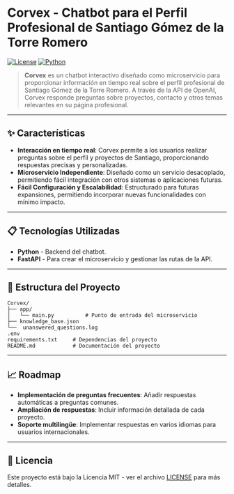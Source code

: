 # Corvex - Chatbot para el Perfil Profesional de Santiago Gómez de la Torre Romero

[![License](https://img.shields.io/badge/license-MIT-blue.svg)](LICENSE)
[![Python](https://img.shields.io/badge/python-3.9+-brightgreen.svg)](https://www.python.org/)

> **Corvex** es un chatbot interactivo diseñado como microservicio para proporcionar información en tiempo real sobre el perfil profesional de Santiago Gómez de la Torre Romero. A través de la API de OpenAI, Corvex responde preguntas sobre proyectos, contacto y otros temas relevantes en su página profesional.

---

## ✨ Características

- **Interacción en tiempo real**: Corvex permite a los usuarios realizar preguntas sobre el perfil y proyectos de Santiago, proporcionando respuestas precisas y personalizadas.
- **Microservicio Independiente**: Diseñado como un servicio desacoplado, permitiendo fácil integración con otros sistemas o aplicaciones futuras.
- **Fácil Configuración y Escalabilidad**: Estructurado para futuras expansiones, permitiendo incorporar nuevas funcionalidades con mínimo impacto.

---

## 📋 Tecnologías Utilizadas

- **Python** - Backend del chatbot.
- **FastAPI** - Para crear el microservicio y gestionar las rutas de la API.

---

## 📂 Estructura del Proyecto

```plaintext
Corvex/
├── app/
│   └── main.py          # Punto de entrada del microservicio
├── knowledge_base.json   
└──  unanswered_questions.log     
.env                 
requirements.txt     # Dependencias del proyecto
README.md            # Documentación del proyecto
```
---

## 📈 Roadmap

- **Implementación de preguntas frecuentes**: Añadir respuestas automáticas a preguntas comunes.
- **Ampliación de respuestas**: Incluir información detallada de cada proyecto.
- **Soporte multilingüe**: Implementar respuestas en varios idiomas para usuarios internacionales.

---

## 📝 Licencia

Este proyecto está bajo la Licencia MIT - ver el archivo [LICENSE](LICENSE) para más detalles.
